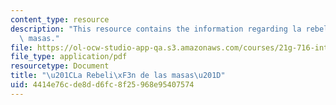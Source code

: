 ```yaml
---
content_type: resource
description: "This resource contains the information regarding la rebeli\xF3n de las\
  \ masas."
file: https://ol-ocw-studio-app-qa.s3.amazonaws.com/courses/21g-716-introduction-to-contemporary-hispanic-literature-spring-2005/4414e76cde8dd6fc8f25968e95407574_MIT21G_716S05_orte_quest.pdf
file_type: application/pdf
resourcetype: Document
title: "\u201CLa Rebeli\xF3n de las masas\u201D"
uid: 4414e76c-de8d-d6fc-8f25-968e95407574
---
```

